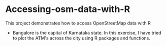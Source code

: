 # Accessing-osm-data-with-R
This project demonstrates how to access OpenStreetMap data with R 

* Bangalore is the capital of Karnataka state. In this exercise, I have tried to plot the ATM's across the city using R packages and functions. 

[](https://github.com/chtnha/accessing-osm-data-with-R/blob/main/Plot/Bangalore-ATM.png)

